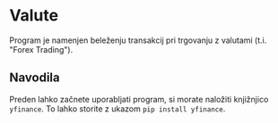 # Valute

Program je namenjen beleženju transakcij pri trgovanju z valutami (t.i. "Forex Trading").

## Navodila

Preden lahko začnete uporabljati program, si morate naložiti knjižnjico `yfinance`. To lahko storite z ukazom `pip install yfinance`.